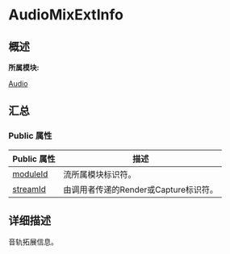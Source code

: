 # AudioMixExtInfo


## **概述**

**所属模块:**

[Audio](_audio.md)


## **汇总**


### Public 属性

  | Public&nbsp;属性 | 描述 | 
| -------- | -------- |
| [moduleId](_audio.md#moduleid-22) | 流所属模块标识符。 | 
| [streamId](_audio.md#streamid-22) | 由调用者传递的Render或Capture标识符。 | 


## **详细描述**

音轨拓展信息。
